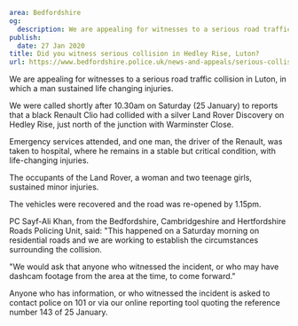 ```yaml
area: Bedfordshire
og:
  description: We are appealing for witnesses to a serious road traffic collision in Luton, in which a man sustained life changing injuries.
publish:
  date: 27 Jan 2020
title: Did you witness serious collision in Hedley Rise, Luton?
url: https://www.bedfordshire.police.uk/news-and-appeals/serious-collision-hedley-rise-jan20
```

We are appealing for witnesses to a serious road traffic collision in Luton, in which a man sustained life changing injuries.

We were called shortly after 10.30am on Saturday (25 January) to reports that a black Renault Clio had collided with a silver Land Rover Discovery on Hedley Rise, just north of the junction with Warminster Close.

Emergency services attended, and one man, the driver of the Renault, was taken to hospital, where he remains in a stable but critical condition, with life-changing injuries.

The occupants of the Land Rover, a woman and two teenage girls, sustained minor injuries.

The vehicles were recovered and the road was re-opened by 1.15pm.

PC Sayf-Ali Khan, from the Bedfordshire, Cambridgeshire and Hertfordshire Roads Policing Unit, said: "This happened on a Saturday morning on residential roads and we are working to establish the circumstances surrounding the collision.

"We would ask that anyone who witnessed the incident, or who may have dashcam footage from the area at the time, to come forward."

Anyone who has information, or who witnessed the incident is asked to contact police on 101 or via our online reporting tool quoting the reference number 143 of 25 January.
